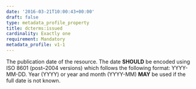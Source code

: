 ```yaml
---
date: '2016-03-21T10:00:43+00:00'
draft: false
type: metadata_profile_property
title: dcterms:issued
cardinality: Exactly one
requirement: Mandatory
metadata_profile: v1-1
---
```

The publication date of the resource. The date **SHOULD** be encoded using ISO 8601 (post&#8211;2004 versions) which follows the following format: YYYY-MM-DD. Year (YYYY) or year and month (YYYY-MM) **MAY** be used if the full date is not known.
